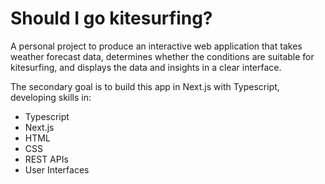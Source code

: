 # Should I go kitesurfing?
A personal project to produce an interactive web application that takes weather forecast data, determines whether the conditions are suitable for kitesurfing, and displays the data and insights in a clear interface.

The secondary goal is to build this app in Next.js with Typescript, developing skills in:

- Typescript
- Next.js
- HTML
- CSS
- REST APIs
- User Interfaces
